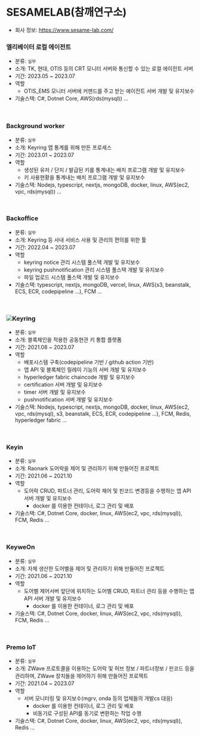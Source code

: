 # SESAMELAB(참깨연구소)
- 회사 정보: https://www.sesame-lab.com/

### 엘리베이터 로컬 에이전트
- 분류: ``실무``
- 소개: TK, 현대, OTIS 등의 CRT 모니터 서버와 통신할 수 있는 로컬 에이전트 서버
- 기간: 2023.05 ~ 2023.07
- 역할
  - OTIS_EMS 모니터 서버에 커맨드를 주고 받는 에이전트 서버 개발 및 유지보수
- 기술스택: C#, Dotnet Core, AWS(rds(mysql)) ...
<br/>

### Background worker
- 분류: ``실무``
- 소개: Keyring 앱 통계를 위해 만든 프로세스
- 기간: 2023.01 ~ 2023.07
- 역할
  - 생성된 유저 / 단지 / 발급된 키를 통계내는 배치 프로그램 개발 및 유지보수
  - 키 사용현황을 통계내는 배치 프로그램 개발 및 유지보수
- 기술스택: Nodejs, typescript, nextjs, mongoDB, docker, linux, AWS(ec2, vpc, rds(mysql)) ...
<br/>

### Backoffice
- 분류: ``실무``
- 소개: Keyring 등 사내 서비스 사용 및 관리의 편의를 위한 툴
- 기간: 2022.04 ~ 2023.07
- 역할
  - keyring notice 관리 시스템 풀스택 개발 및 유지보수
  - keyring pushnotification 관리 시스템 풀스택 개발 및 유지보수
  - 파일 업로드 시스템 풀스택 개발 및 유지보수
- 기술스택: typescript, nextjs, mongoDB, vercel, linux, AWS(s3, beanstalk, ECS, ECR, codepipeline ...), FCM ...
<br/>

### ![Keyring](https://www.keyring.life/)
- 분류: ``실무``
- 소개: 블록체인을 적용한 공동현관 키 통합 플랫폼
- 기간: 2021.08 ~ 2023.07
- 역할
  - 배포시스템 구축(codepipeline 기반 / github action 기반)
  - 앱 API 및 블록체인 릴레이 기능의 서버 개발 및 유지보수
  - hyperledger fabric chaincode 개발 및 유지보수
  - certification 서버 개발 및 유지보수
  - timer 서버 개발 및 유지보수
  - pushnotification 서버 개발 및 유지보수
- 기술스택: Nodejs, typescript, nextjs, mongoDB, docker, linux, AWS(ec2, vpc, rds(mysql), s3, beanstalk, ECS, ECR, codepipeline ...), FCM, Redis, hyperledger fabric ...
<br/>

### Keyin
- 분류: ``실무``
- 소개: Raonark 도어락을 제어 및 관리하기 위해 만들어진 프로젝트
- 기간: 2021.06 ~ 2021.10
- 역할
  - 도어락 CRUD, 파트너 관리, 도어락 제어 및 핀코드 변경등을 수행하는 앱 API 서버 개발 및 유지보수
    - docker 를 이용한 컨테이너, 로그 관리 및 배포
- 기술스택: C#, Dotnet Core, docker, linux, AWS(ec2, vpc, rds(mysql)), FCM, Redis ...
<br/>

### KeyweOn
- 분류: ``실무``
- 소개: 자체 생산한 도어벨을 제어 및 관리하기 위해 만들어진 프로젝트
- 기간: 2021.06 ~ 2021.10
- 역할
  - 도어벨 제어서버 앞단에 위치하는 도어벨 CRUD, 파트너 관리 등을 수행하는 앱 API 서버 개발 및 유지보수
    - docker 를 이용한 컨테이너, 로그 관리 및 배포
- 기술스택: C#, Dotnet Core, docker, linux, AWS(ec2, vpc, rds(mysql)), FCM, Redis ...
<br/>

### Premo IoT
- 분류: ``실무``
- 소개: ZWave 프로토콜을 이용하는 도어락 및 허브 정보 / 파트너정보 / 핀코드 등을 관리하며, ZWave 장치들을 제어하기 위해 만들어진 프로젝트
- 기간: 2021.04 ~ 2023.07
- 역할
  - 서버 모니터링 및 유지보수(mgrv, onda 등의 업체들의 개발cs 대응)
    - docker 를 이용한 컨테이너, 로그 관리 및 배포
    - 비동기로 구성된 API를 동기로 변환하는 작업 수행
- 기술스택: C#, Dotnet Core, docker, linux, AWS(ec2, vpc, rds(mysql)), Redis ...
<br/>